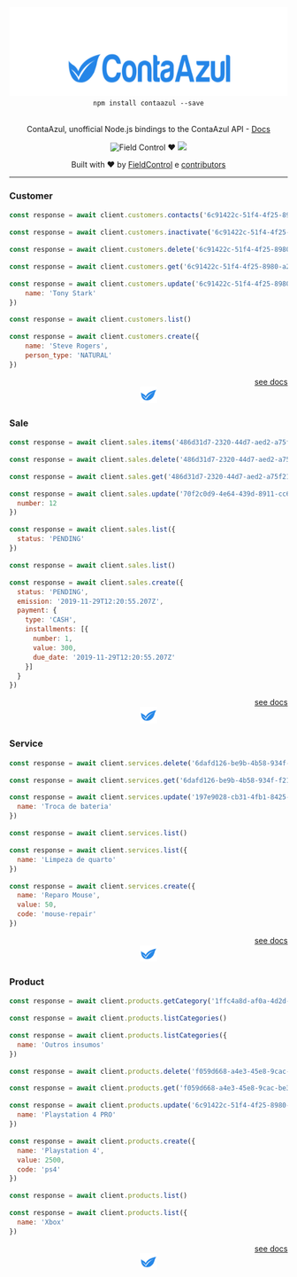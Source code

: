 <div align="center">
  <a href="https://developers.contaazul.com/"><img src=".github/static/logo.png" alt="ContaAzul logo" height="160"></a>
  <div><code>npm install contaazul --save</code></div>
  <br>
  <p>
    ContaAzul, unofficial Node.js bindings to the ContaAzul API - <a href="https://developers.contaazul.com/">Docs</a>
  </p>
  <p>

![Field Control ♥](https://img.shields.io/badge/Field%20Control-%20%20%20%20%20%20♥-blue.svg)
![](https://github.com/FieldControl/contaazul/workflows/Continuous%20Integration/badge.svg)

  </p>
  <p>
    Built with ❤︎ by 
      <a href="https://github.com/FieldControl">FieldControl</a> e
      <a href="https://github.com/FieldControl/contaazul/graphs/contributors">contributors</a>
  </p>
</div>

---

### Customer

```js
const response = await client.customers.contacts('6c91422c-51f4-4f25-8980-a2c0b9295742')
```

```js
const response = await client.customers.inactivate('6c91422c-51f4-4f25-8980-a2c0b9295742')
```

```js
const response = await client.customers.delete('6c91422c-51f4-4f25-8980-a2c0b9295742')
```

```js
const response = await client.customers.get('6c91422c-51f4-4f25-8980-a2c0b9295742')
```

```js    
const response = await client.customers.update('6c91422c-51f4-4f25-8980-a2c0b9295742', {
    name: 'Tony Stark'
})
```

```js
const response = await client.customers.list()
```

```js
const response = await client.customers.create({
    name: 'Steve Rogers',
    person_type: 'NATURAL'
})
```

<div align="right">
  <a href="https://developers.contaazul.com/#!/Customer/listContacts">see docs</a>
</div>
<div align="center">
  <img height="30px" src=".github/static/separator.png"/>
</div>

### Sale

```js
const response = await client.sales.items('486d31d7-2320-44d7-aed2-a75f21aa28ab')
```

```js
const response = await client.sales.delete('486d31d7-2320-44d7-aed2-a75f21aa28ab')
```

```js
const response = await client.sales.get('486d31d7-2320-44d7-aed2-a75f21aa28ab')
```

```js
const response = await client.sales.update('70f2c0d9-4e64-439d-8911-cc6f383a29c3', { 
  number: 12 
})
```

```js
const response = await client.sales.list({ 
  status: 'PENDING' 
})
```

```js
const response = await client.sales.list()
```

```js
const response = await client.sales.create({
  status: 'PENDING',
  emission: '2019-11-29T12:20:55.207Z',
  payment: {
    type: 'CASH',
    installments: [{
      number: 1,
      value: 300,
      due_date: '2019-11-29T12:20:55.207Z'
    }]
  }
})
```

<div align="right">
  <a href="https://developers.contaazul.com/#!/Sale/get">see docs</a>
</div>
<div align="center">
  <img height="30px" src=".github/static/separator.png"/>
</div>


### Service

```js
const response = await client.services.delete('6dafd126-be9b-4b58-934f-f2137c1f6489')
```

```js
const response = await client.services.get('6dafd126-be9b-4b58-934f-f2137c1f6489')
```

```js
const response = await client.services.update('197e9028-cb31-4fb1-8425-6fd54ec788ac', {
  name: 'Troca de bateria'
})
```

```js
const response = await client.services.list()
```

```js
const response = await client.services.list({ 
  name: 'Limpeza de quarto' 
})
```

```js
const response = await client.services.create({
  name: 'Reparo Mouse',
  value: 50,
  code: 'mouse-repair'
})
```

<div align="right">
  <a href="https://developers.contaazul.com/#!/Service/delete">see docs</a>
</div>
<div align="center">
  <img height="30px" src=".github/static/separator.png"/>
</div>

### Product

```js
const response = await client.products.getCategory('1ffc4a8d-af0a-4d2d-91f5-35adbee6e1ff')
```

```js
const response = await client.products.listCategories()
```

```js
const response = await client.products.listCategories({
  name: 'Outros insumos'
})
```

```js
const response = await client.products.delete('f059d668-a4e3-45e8-9cac-be30e6ea3b53')
```

```js
const response = await client.products.get('f059d668-a4e3-45e8-9cac-be30e6ea3b53')
```

```js
const response = await client.products.update('6c91422c-51f4-4f25-8980-a2c0b9295742', {
  name: 'Playstation 4 PRO'
})
```

```js
const response = await client.products.create({
  name: 'Playstation 4',
  value: 2500,
  code: 'ps4'
})
```

```js
const response = await client.products.list()
```

```js
const response = await client.products.list({
  name: 'Xbox'
})
```

<div align="right">
  <a href="https://developers.contaazul.com/#!/Product/findById">see docs</a>
</div>
<div align="center">
  <img height="30px" src=".github/static/separator.png"/>
</div>